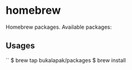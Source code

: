 # homebrew

Homebrew packages. Available packages:

## Usages

``
$ brew tap bukalapak/packages
$ brew install <package-name>
```
